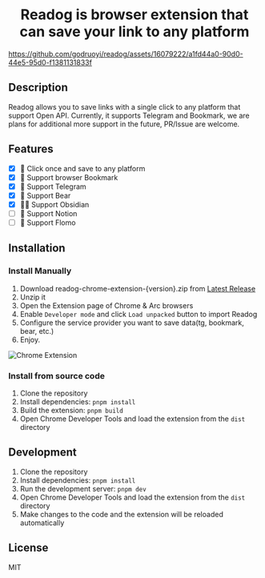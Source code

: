 <h1 align="center">Readog is browser extension that can save your link to any platform</h1>

https://github.com/godruoyi/readog/assets/16079222/a1fd44a0-90d0-44e5-95d0-f1381131833f

## Description

Readog allows you to save links with a single click to any platform that support Open API. 
Currently, it supports Telegram and Bookmark, we are plans for additional more support in the future, PR/Issue are welcome.

## Features

- [x] 🌰 Click once and save to any platform
- [x] 🌰 Support browser Bookmark
- [x] 🍏 Support Telegram
- [x] 🐛 Support Bear
- [x] 🐕‍🦺 Support Obsidian
- [ ] 🚧 Support Notion
- [ ] 🚧 Support Flomo

## Installation

### Install Manually

1. Download readog-chrome-extension-{version}.zip from [Latest Release](https://github.com/godruoyi/readog/releases)
2. Unzip it
3. Open the Extension page of Chrome & Arc browsers
4. Enable `Developer mode` and click `Load unpacked` button to import Readog
5. Configure the service provider you want to save data(tg, bookmark, bear, etc.)
6. Enjoy.

![Chrome Extension](https://github.com/godruoyi/readog/assets/16079222/c1022503-9bb9-4ab3-b31d-37c331238b56)

### Install from source code

1. Clone the repository
2. Install dependencies: `pnpm install`
3. Build the extension: `pnpm build`
4. Open Chrome Developer Tools and load the extension from the `dist` directory

## Development

1. Clone the repository
2. Install dependencies: `pnpm install`
3. Run the development server: `pnpm dev`
4. Open Chrome Developer Tools and load the extension from the `dist` directory
5. Make changes to the code and the extension will be reloaded automatically

## License
MIT
